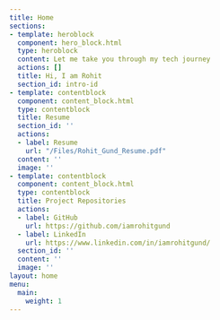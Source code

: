 ```yaml
---
title: Home
sections:
- template: heroblock
  component: hero_block.html
  type: heroblock
  content: Let me take you through my tech journey
  actions: []
  title: Hi, I am Rohit
  section_id: intro-id
- template: contentblock
  component: content_block.html
  type: contentblock
  title: Resume
  section_id: ''
  actions:
  - label: Resume
    url: "/Files/Rohit_Gund_Resume.pdf"
  content: ''
  image: ''
- template: contentblock
  component: content_block.html
  type: contentblock
  title: Project Repositories
  actions:
  - label: GitHub
    url: https://github.com/iamrohitgund
  - label: LinkedIn
    url: https://www.linkedin.com/in/iamrohitgund/
  section_id: ''
  content: ''
  image: ''
layout: home
menu:
  main:
    weight: 1
---
```


